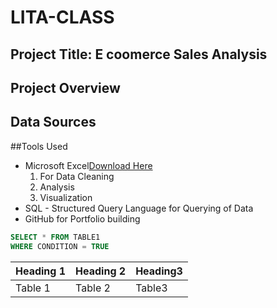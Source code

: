 # LITA-CLASS

## Project Title: E coomerce Sales Analysis

## Project Overview

## Data Sources

##Tools Used
- Microsoft Excel[Download Here](http//.microsoft.com)
  1. For Data Cleaning
  2. Analysis
  3. Visualization
- SQL - Structured Query Language for Querying of Data
- GitHub for Portfolio building

```SQL
SELECT * FROM TABLE1
WHERE CONDITION = TRUE
```
|Heading 1|Heading 2|Heading3|
|---------|---------|--------|
|Table 1| Table 2| Table3|
